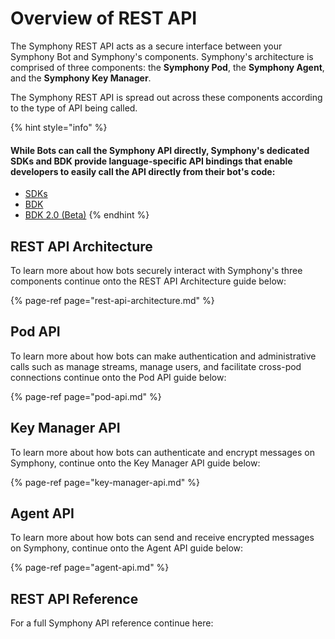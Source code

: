 # Overview of REST API

The Symphony REST API acts as a secure interface between your Symphony Bot and Symphony's components. Symphony's architecture is comprised of three components: the **Symphony Pod**, the **Symphony Agent**, and the **Symphony Key Manager**.

The Symphony REST API is spread out across these components according to the type of API being called.

{% hint style="info" %}
#### While Bots can call the Symphony API directly, Symphony's dedicated SDKs and BDK provide language-specific API bindings that enable developers to easily call the API directly from their bot's code:

* [SDKs](../../developer-tools/developer-tools/sdks/)
* [BDK](../../developer-tools/developer-tools/bdk-2.0/bdk-1.0/)
* [BDK 2.0 \(Beta\)](../../developer-tools/developer-tools/bdk-2.0/)
{% endhint %}

## REST API Architecture

To learn more about how bots securely interact with Symphony's three components continue onto the REST API Architecture guide below:

{% page-ref page="rest-api-architecture.md" %}

## Pod API

To learn more about how bots can make authentication and administrative calls such as manage streams, manage users, and facilitate cross-pod connections continue onto the Pod API guide below:

{% page-ref page="pod-api.md" %}

## Key Manager API

To learn more about how  bots can authenticate and encrypt messages on Symphony, continue onto the Key Manager API guide below:

{% page-ref page="key-manager-api.md" %}

## Agent API

To learn more about how bots can send and receive encrypted messages on Symphony, continue onto the Agent API guide below:

{% page-ref page="agent-api.md" %}

## REST API Reference

For a full Symphony API reference continue here:

